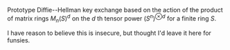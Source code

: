Prototype Diffie--Hellman key exchange based on the action of the product of matrix rings $M_n(S)^d$ on the $d$ th tensor power $(S^n)^{\otimes d}$ for a finite ring $S$.

I have reason to believe this is insecure, but thought I'd leave it here for funsies.
